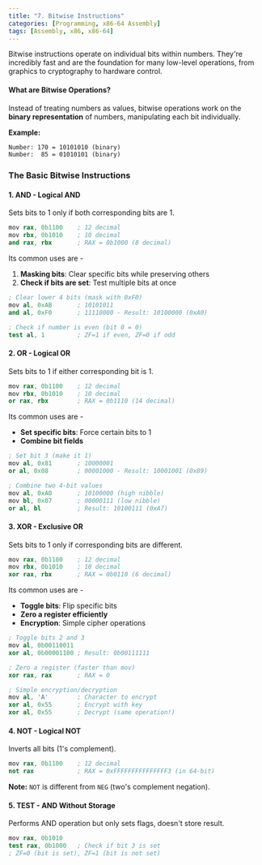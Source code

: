 ```yaml
---
title: "7. Bitwise Instructions"
categories: [Programming, x86-64 Assembly]
tags: [Assembly, x86, x86-64]
---
```


Bitwise instructions operate on individual bits within numbers. They're incredibly fast and are the foundation for many low-level operations, from graphics to cryptography to hardware control.

#### What are Bitwise Operations?

Instead of treating numbers as values, bitwise operations work on the **binary representation** of numbers, manipulating each bit individually.

**Example:**

```txt
Number: 170 = 10101010 (binary)
Number:  85 = 01010101 (binary)
```

### The Basic Bitwise Instructions

#### 1. AND - Logical AND

Sets bits to 1 only if both corresponding bits are 1.

```s
mov rax, 0b1100    ; 12 decimal
mov rbx, 0b1010    ; 10 decimal
and rax, rbx       ; RAX = 0b1000 (8 decimal)
```

Its common uses are -
1. **Masking bits**: Clear specific bits while preserving others
2. **Check if bits are set**: Test multiple bits at once

```s
; Clear lower 4 bits (mask with 0xF0)
mov al, 0xAB       ; 10101011
and al, 0xF0       ; 11110000 - Result: 10100000 (0xA0)

; Check if number is even (bit 0 = 0)
test al, 1         ; ZF=1 if even, ZF=0 if odd
```

#### 2. OR - Logical OR

Sets bits to 1 if either corresponding bit is 1.

```s
mov rax, 0b1100    ; 12 decimal
mov rbx, 0b1010    ; 10 decimal
or rax, rbx        ; RAX = 0b1110 (14 decimal)
```

Its common uses are -
- **Set specific bits**: Force certain bits to 1
- **Combine bit fields**

```s
; Set bit 3 (make it 1)
mov al, 0x81       ; 10000001
or al, 0x08        ; 00001000 - Result: 10001001 (0x89)

; Combine two 4-bit values
mov al, 0xA0       ; 10100000 (high nibble)
mov bl, 0x07       ; 00000111 (low nibble)
or al, bl          ; Result: 10100111 (0xA7)
```

#### 3. XOR - Exclusive OR

Sets bits to 1 only if corresponding bits are different.

```s
mov rax, 0b1100    ; 12 decimal
mov rbx, 0b1010    ; 10 decimal
xor rax, rbx       ; RAX = 0b0110 (6 decimal)
```

Its common uses are -

- **Toggle bits**: Flip specific bits 
- **Zero a register efficiently**
- **Encryption**: Simple cipher operations

```s
; Toggle bits 2 and 3
mov al, 0b00110011
xor al, 0b00001100 ; Result: 0b00111111

; Zero a register (faster than mov)
xor rax, rax       ; RAX = 0

; Simple encryption/decryption
mov al, 'A'        ; Character to encrypt
xor al, 0x55       ; Encrypt with key
xor al, 0x55       ; Decrypt (same operation!)
```

#### 4. NOT - Logical NOT

Inverts all bits (1's complement).

```s
mov rax, 0b1100    ; 12 decimal
not rax            ; RAX = 0xFFFFFFFFFFFFFFF3 (in 64-bit)
```

**Note:** `NOT` is different from `NEG` (two's complement negation).

#### 5. TEST - AND Without Storage

Performs AND operation but only sets flags, doesn't store result.

```s
mov rax, 0b1010
test rax, 0b1000   ; Check if bit 3 is set
; ZF=0 (bit is set), ZF=1 (bit is not set)
```


